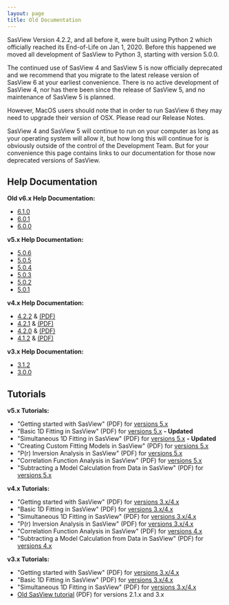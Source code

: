 ```yaml
---
layout: page
title: Old Documentation
---
```


SasView Version 4.2.2, and all before it, were built using Python 2 which officially reached its End-of-Life on Jan 1, 2020. Before this happened we moved all 
development of SasView to Python 3, starting with version 5.0.0.

The continued use of SasView 4 and SasView 5 is now officially deprecated and we recommend that you migrate to the latest release version of SasView 6 at your earliest convenience. There is no active development of SasView 4, nor has there been since the release of SasView 5, and no maintenance of SasView 5 is planned.

However, MacOS users should note that in order to run SasView 6 they may need to upgrade their version of OSX. Please read our Release Notes.

SasView 4 and SasView 5 will continue to run on your computer as long as your operating system will allow it, but how long this will continue for is obviously outside of the control of the Development Team. But for your convenience this page contains links to our documentation for those now deprecated versions of SasView.

## Help Documentation

**Old v6.x Help Documentation:**
*   [6.1.0](/docs/old_docs/6.1.0/index.html)
*   [6.0.1](/docs/old_docs/6.0.1/index.html)
*   [6.0.0](/docs/old_docs/6.0.0/index.html)

**v5.x Help Documentation:**
*   [5.0.6](/docs/old_docs/5.0.6/index.html)
*   [5.0.5](/docs/old_docs/5.0.5/index.html)
*   [5.0.4](/docs/old_docs/5.0.4/index.html)
*   [5.0.3](/docs/old_docs/5.0.3/index.html)
*   [5.0.2](/docs/old_docs/5.0.2/index.html)
*   [5.0.1](/docs/old_docs/5.0.1/index.html)

**v4.x Help Documentation:**
*   [4.2.2](/docs/old_docs/4.2.2/index.html) & [(PDF)](/downloads/SasViewDocumentation_4.2.2.pdf)
*   [4.2.1](/docs/old_docs/4.2.1/index.html) & [(PDF)](/downloads/Old_SasViewDocumentation/SasViewDocumentation_4.2.1.pdf)
*   [4.2.0](/docs/old_docs/4.2.0/index.html) & [(PDF)](/downloads/Old_SasViewDocumentation/SasViewDocumentation_4.2.0.pdf)
*   [4.1.2](/docs/old_docs/4.1.2/index.html) & [(PDF)](/downloads/Old_SasViewDocumentation/SasViewDocumentation_4.1.2.pdf)

**v3.x Help Documentation:**
*   [3.1.2](/docs/old_docs/3.1.2/index.html)
*   [3.0.0](/docs/old_docs/3.0.0/index.html)

## Tutorials
<a name="tutorials"></a>

**v5.x Tutorials:**
*   "Getting started with SasView" (PDF) for [versions 5.x](/downloads/getting_started_with_sasview_v5.pdf)
*   "Basic 1D Fitting in SasView" (PDF) for [versions 5.x](/downloads/basic_1d_fitting_in_sasview_v5.pdf)  **- Updated**
*   "Simultaneous 1D Fitting in SasView" (PDF) for [versions 5.x](/downloads/simultaneous_1d_fitting_in_sasview_v5.pdf)  **- Updated**
*   "Creating Custom Fitting Models in SasView" (PDF) for [versions 5.x](/downloads/creating_custom_fitting_models_in_sasview_v5.pdf)
*   "P(r) Inversion Analysis in SasView" (PDF) for [versions 5.x](/downloads/pr_inversion_analysis_in_sasview_v5.pdf)
*   "Correlation Function Analysis in SasView" (PDF) for [versions 5.x](/downloads/correlation_function_analysis_in_sasview_v5.pdf)
*   "Subtracting a Model Calculation from Data in SasView" (PDF) for [versions 5.x](/downloads/subtracting_a_model_calculation_from_real_data_v5.pdf)

**v4.x Tutorials:**
*   "Getting started with SasView" (PDF) for [versions 3.x/4.x](/downloads/getting_started_with_sasview_v3x_4x.pdf)
*   "Basic 1D Fitting in SasView" (PDF) for [versions 3.x/4.x](/downloads/basic_1d_fitting_in_sasview_v3x_4x.pdf)
*   "Simultaneous 1D Fitting in SasView" (PDF) for [versions 3.x/4.x](/downloads/simultaneous_1d_fitting_in_sasview_v3x_4x.pdf)
*   "P(r) Inversion Analysis in SasView" (PDF) for [versions 3.x/4.x](/downloads/pr_inversion_analysis_in_sasview_v4x.pdf)
*   "Correlation Function Analysis in SasView" (PDF) for [versions 4.x](/downloads/correlation_function_analysis_in_sasview_v4x.pdf)
*   "Subtracting a Model Calculation from Data in SasView" (PDF) for [versions 4.x](/downloads/subtracting_a_model_calculation_from_real_data_v4x.pdf)

**v3.x Tutorials:**
*   "Getting started with SasView" (PDF) for [versions 3.x/4.x](/downloads/getting_started_with_sasview_v3x_4x.pdf)
*   "Basic 1D Fitting in SasView" (PDF) for [versions 3.x/4.x](/downloads/basic_1d_fitting_in_sasview_v3x_4x.pdf)
*   "Simultaneous 1D Fitting in SasView" (PDF) for [versions 3.x/4.x](/downloads/simultaneous_1d_fitting_in_sasview_v3x_4x.pdf)
*   [Old SasView tutorial](/downloads/OldTutorial.pdf) (PDF) for versions 2.1.x and 3.x
